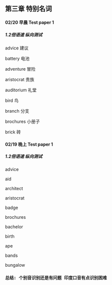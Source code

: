 ## 第三章 特别名词

#### 02/20 早晨 Test paper 1 

##### 1.2倍语速 纵向测试

advice 建议

battery 电池

adventure 冒险

aristocrat 贵族

auditorium 礼堂

bird 鸟

branch 分支

brochures 小册子

brick 砖


#### 02/19 晚上 Test paper 1 

##### 1.2倍语速 纵向测试

advice 

aid 

architect

aristocrat

badge

brochures

bachelor

birth

ape

bands

bungalow


### `总结: 个别音识别还是有问题 印度口音有点识别困难`